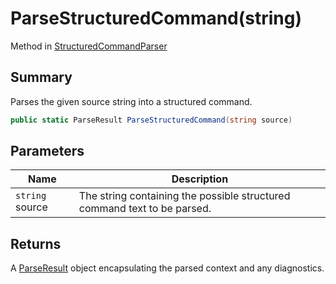 # ParseStructuredCommand(string)

Method in [StructuredCommandParser](yarn.compiler.structuredcommandparser.md)

## Summary

Parses the given source string into a structured command.

```csharp
public static ParseResult ParseStructuredCommand(string source)
```

## Parameters

| Name            | Description                                                              |
| --------------- | ------------------------------------------------------------------------ |
| `string` source | The string containing the possible structured command text to be parsed. |

## Returns

A [ParseResult](yarn.compiler.structuredcommandparser.parseresult.md) object encapsulating the parsed context and any diagnostics.
